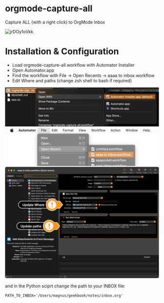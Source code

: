 # orgmode-capture-all
Capture ALL (with a right click) to OrgMode Inbox

![jrDOy1oVkk](https://github.com/mmagnus/orgmode-capture-all/assets/118740/5c52f751-7fb3-4720-a765-0952544f7c3f)

# Installation & Configuration

- Load orgmode-capture-all.workflow with Automator Installer
- Open Automator.app
- Find the workflow with File -> Open Recents -> aaaa to inbox.workflow
- Edit Where and paths (change zsh shell to bash if required)

![](f0.jpg)
![](f1.jpg)
![](f2.png)

and in the Python sciprt change the path to your INBOX file:

	PATH_TO_INBOX='/Users/magnus/geekbook/notes/inbox.org'


